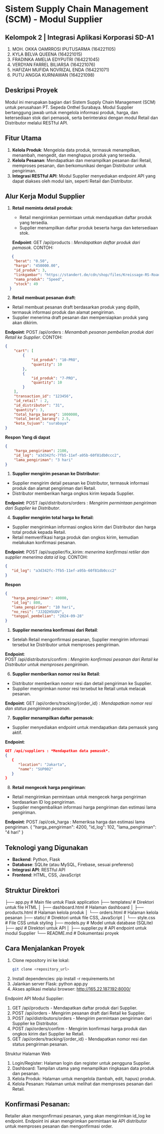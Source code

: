 # Sistem Supply Chain Management (SCM) - Modul Supplier

## Kelompok 2 | Integrasi Aplikasi Korporasi SD-A1
1. MOH. OKKA OAMRROSI IPUTUSARMA (164221105)
2. KYLA BELVA QUEENA (164221015)
3. FRADINKA AMELIA EDYPUTRI (164221045)
4. VERDYAN FARREL BILIARSA (164221076)
5. HAFIZAH MUFIDA NOVRIZAL ENDA (164221071)
6. PUTU ANGGA KURNIAWAN (164221098)

## Deskripsi Proyek
Modul ini merupakan bagian dari Sistem Supply Chain Management (SCM) untuk perusahaan PT. Sepeda Onthel Surabaya. Modul Supplier bertanggung jawab untuk mengelola informasi produk, harga, dan ketersediaan stok dari pemasok, serta berinteraksi dengan modul Retail dan Distributor melalui RESTful API.

## Fitur Utama
1. **Kelola Produk**: Mengelola data produk, termasuk menampilkan, menambah, mengedit, dan menghapus produk yang tersedia.
2. **Kelola Pesanan**: Mendapatkan dan menampilkan pesanan dari Retail, memproses pesanan, dan berkomunikasi dengan Distributor untuk pengiriman.
3. **Integrasi RESTful API**: Modul Supplier menyediakan endpoint API yang dapat diakses oleh modul lain, seperti Retail dan Distributor.

## Alur Kerja Modul Supplier
1. **Retail meminta detail produk**:
   - Retail mengirimkan permintaan untuk mendapatkan daftar produk yang tersedia.
   - Supplier menampilkan daftar produk beserta harga dan ketersediaan stok.
   
   **Endpoint**:
   GET /api/products : *Mendapatkan daftar produk dari pemasok*.
   CONTOH:
```Json
   {
    "berat": "0.50",
    "harga": "450000.00",
    "id_produk": 3,
    "linkgambar": "https://standert.de/cdn/shop/files/Kreissage-RS-Road-Bike-Frameset-Navy_500x500@2x.webp?v=1697787188",
    "nama_produk": "Speed",
    "stock": 49
  }
```

2. **Retail membuat pesanan draft**:
- Retail membuat pesanan draft berdasarkan produk yang dipilih, termasuk informasi produk dan alamat pengiriman.
- Supplier menerima draft pesanan dan mempersiapkan produk yang akan dikirim.

**Endpoint**:
POST /api/orders : *Menambah pesanan pembelian produk dari Retail ke Supplier*. 
CONTOH:

```Json
{
    "cart": [
        {
            "id_produk": "10-PRO",
            "quantity": 10
        },
        {
            "id_produk": "7-PRO",
            "quantity": 10
        }
    ],
    "transaction_id": "123456", 
    "id_retail" : 2,
    "id_distributor": "31",
    "quantity": 3,
    "total_harga_barang": 1000000,
    "total_berat_barang": 2.5,
    "kota_tujuan": "surabaya"
}

```
**Respon Yang di dapat**
```Json
{
    "harga_pengiriman": 2100,
    "id_log": "a3d342fc-7fb5-11ef-a95b-60f81db0ccc2",
    "lama_pengiriman": "3 hari"
}
```

1. **Supplier mengirim pesanan ke Distributor**:
- Supplier mengirim detail pesanan ke Distributor, termasuk informasi produk dan alamat pengiriman dari Retail.
- Distributor memberikan harga ongkos kirim kepada Supplier.

**Endpoint**: 
POST /api/distributors/orders : *Mengirim permintaan pengiriman dari Supplier ke Distributor*.

4. **Supplier mengirim total harga ke Retail**:
- Supplier mengirimkan informasi ongkos kirim dari Distributor dan harga total produk kepada Retail.
- Retail memverifikasi harga produk dan ongkos kirim, kemudian melakukan konfirmasi pesanan.

**Endpoint**:
POST /api/supplier/fix_kirim: *menerima konfirmasi retiler dan supplier menerima data id log*.
CONTOH:
```Json
{
   "id_log": "a3d342fc-7fb5-11ef-a95b-60f81db0ccc2"
}
```
**Respon**
```Json
{
   "harga_pengiriman": 40000,
   "id_log": 800,
   "lama_pengiriman": "10 hari",
   "no_resi": "JJ2Q2H5UDV",
   "tanggal_pembelian": "2024-09-28"
}
```
1. **Supplier menerima konfirmasi dari Retail**:
- Setelah Retail mengonfirmasi pesanan, Supplier mengirim informasi tersebut ke Distributor untuk memproses pengiriman.

**Endpoint**:  
POST /api/distributors/confirm : *Mengirim konfirmasi pesanan dari Retail ke Distributor untuk memproses pengiriman*. 

6. **Supplier memberikan nomor resi ke Retail**:
- Distributor memberikan nomor resi dan detail pengiriman ke Supplier.
- Supplier mengirimkan nomor resi tersebut ke Retail untuk melacak pesanan.

**Endpoint**:
GET /api/orders/tracking/{order_id} : *Mendapatkan nomor resi dan status pengiriman pesanan*.

7. **Supplier menampilkan daftar pemasok**:
- Supplier menyediakan endpoint untuk mendapatkan data pemasok yang aktif.

**Endpoint**:
```Json
GET /api/suppliers : *Mendapatkan data pemasok*.
{
   {
      "location": "Jakarta",
      "name": "SUP002"
   }
}
```

8. **Retail mengecek harga pengiriman**:
- Retail mengirimkan permintaan untuk mengecek harga pengiriman berdasarkan ID log pengiriman.
- Supplier mengembalikan informasi harga pengiriman dan estimasi lama pengiriman.

**Endpoint**:
POST /api/cek_harga : Memeriksa harga dan estimasi lama pengiriman.
{
   "harga_pengiriman": 4200,
   "id_log": 102,
   "lama_pengiriman": "4 hari"
}

## Teknologi yang Digunakan
- **Backend**: Python, Flask
- **Database**: SQLite (atau MySQL, Firebase, sesuai preferensi)
- **Integrasi API**: RESTful API
- **Frontend**: HTML, CSS, JavaScript

## Struktur Direktori
├── app.py # Main file untuk Flask application 
├── templates/ # Direktori untuk file HTML │ 
├── dashboard.html # Halaman dashboard 
│ ├── products.html # Halaman kelola produk 
│ └── orders.html # Halaman kelola pesanan 
├── static/ # Direktori untuk file CSS, JavaScript 
│ └── style.css # File CSS untuk styling 
├── models.py # Model untuk database (SQLite) 
├── api/ # Direktori untuk API │ 
├── supplier.py # API endpoint untuk modul Supplier 
└── README.md # Dokumentasi proyek


## Cara Menjalankan Proyek
1. Clone repository ini ke lokal:
   ```bash
   git clone <repository_url>
   ```
2. Install dependencies:
pip install -r requirements.txt
3. Jalankan server Flask:
python app.py
4. Akses aplikasi melalui browser:
http://165.22.187.192:8000/


Endpoint API Modul Supplier:
1. GET /api/products - Mendapatkan daftar produk dari Supplier.
2. POST /api/orders - Mengirim pesanan draft dari Retail ke Supplier.
3. POST /api/distributors/orders - Mengirim permintaan pengiriman dari Supplier ke Distributor.
4. POST /api/orders/confirm - Mengirim konfirmasi harga produk dan ongkos kirim dari Supplier ke Retail.
5. GET /api/orders/tracking/{order_id} - Mendapatkan nomor resi dan status pengiriman pesanan.


Struktur Halaman Web
1. Login/Register: Halaman login dan register untuk pengguna Supplier.
2. Dashboard: Tampilan utama yang menampilkan ringkasan data produk dan pesanan.
3. Kelola Produk: Halaman untuk mengelola (tambah, edit, hapus) produk.
4. Kelola Pesanan: Halaman untuk melihat dan memproses pesanan dari Retail.

## Konfirmasi Pesanan:
Retailer akan mengonfirmasi pesanan, yang akan mengirimkan id_log ke endpoint. Endpoint ini akan mengirimkan permintaan ke API distributor untuk memproses pesanan dan mengonfirmasi order.